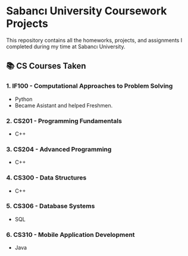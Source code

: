 # Sabancı University Coursework Projects

This repository contains all the homeworks, projects, and assignments I completed during my time at Sabancı University.

## 📚 CS Courses Taken

### 1. IF100 - Computational Approaches to Problem Solving
- Python
- Became Asistant and helped Freshmen.

### 2. CS201 - Programming Fundamentals
- C++

### 3. CS204 - Advanced Programming
- C++

### 4. CS300 - Data Structures
- C++

### 5. CS306 - Database Systems
- SQL

### 6. CS310 - Mobile Application Development
- Java

